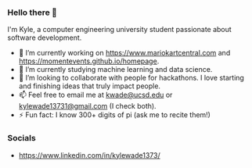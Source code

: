 ### Hello there 👋

I'm Kyle, a computer engineering university student passionate about software development.

- 🔭 I’m currently working on https://www.mariokartcentral.com and https://momentevents.github.io/homepage.
- 🌱 I’m currently studying machine learning and data science.
- 👯 I’m looking to collaborate with people for hackathons. I love starting and finishing ideas that truly impact people.
- 📫 Feel free to email me at kwade@ucsd.edu or kylewade13731@gmail.com (I check both).
- ⚡ Fun fact: I know 300+ digits of pi (ask me to recite them!)

### Socials

- https://www.linkedin.com/in/kylewade1373/
